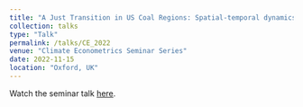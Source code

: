 ```yaml
---
title: "A Just Transition in US Coal Regions: Spatial-temporal dynamics of employment shocks in coal counties"
collection: talks
type: "Talk"
permalink: /talks/CE_2022
venue: "Climate Econometrics Seminar Series"
date: 2022-11-15
location: "Oxford, UK"
---
```


Watch the seminar talk [here](https://www.climateeconometrics.org/ce-seminar-series-2022-2023/).
